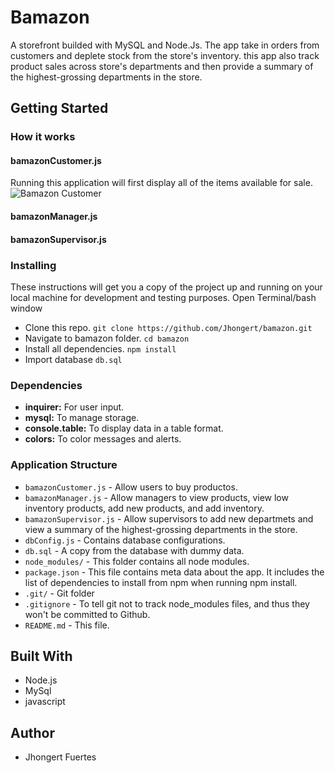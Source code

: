 # Bamazon
A storefront builded with MySQL and Node.Js. The app take in orders from customers and deplete stock from the store's inventory. this app also track product sales across store's departments and then provide a summary of the highest-grossing departments in the store.

## Getting Started
### How it works

#### bamazonCustomer.js
Running this application will first display all of the items available for sale.
![Bamazon Customer](https://raw.github.com/Jhongert/bamazon/screenshots/bcustomer.jpg?raw=true "Bamazon Customer")

#### bamazonManager.js
#### bamazonSupervisor.js

### Installing
These instructions will get you a copy of the project up and running on your local machine for development and testing purposes.
Open Terminal/bash window
- Clone this repo. `git clone https://github.com/Jhongert/bamazon.git`
- Navigate to bamazon folder. `cd bamazon`
- Install all dependencies. `npm install`
- Import database `db.sql`

### Dependencies
- **inquirer:** For user input.
- **mysql:** To manage storage.
- **console.table:** To display data in a table format.
- **colors:** To color messages and alerts.

### Application Structure
- `bamazonCustomer.js` - Allow users to buy productos.
- `bamazonManager.js` - Allow managers to view products, view low inventory products, add new products, and add inventory.
- `bamazonSupervisor.js` - Allow supervisors to add new departmets and view a summary of the highest-grossing departments in the store.
- `dbConfig.js` - Contains database configurations.
- `db.sql` - A copy from the database with dummy data.
- `node_modules/` - This folder contains all node modules.
- `package.json` - This file contains meta data about the app. It includes the list of dependencies to install from npm when running npm install.
- `.git/` - Git folder
- `.gitignore` - To tell git not to track node_modules files, and thus they won't be committed to Github. 
- `README.md` - This file.

## Built With
- Node.js
- MySql
- javascript

## Author
- Jhongert Fuertes
